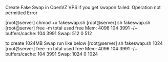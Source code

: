 Create Fake Swap in OpenVZ VPS if you get swapon failed: Operation not permitted Error

[root@server] chmod +x fakeswap.sh
[root@server] sh fakeswap.sh
[root@server] free -m
 total       used       free
Mem:          4096        104       3991
-/+ buffers/cache:        104       3991
Swap:          512          0        512

to create 1024MB Swap run like below
[root@server] sh fakeswap.sh 1024
[root@server] free -m
 total       used       free
Mem:          4096        104       3991
-/+ buffers/cache:        104       3991
Swap:          1024          0        1024
